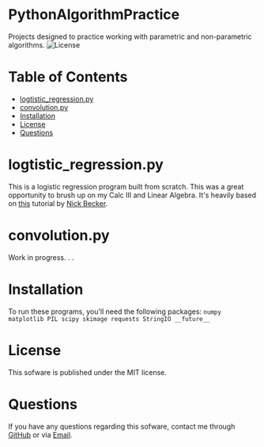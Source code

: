 # PythonAlgorithmPractice
Projects designed to practice working with parametric and non-parametric algorithms.
![License](https://img.shields.io/badge/license-MIT-lightgrey.svg)

# Table of Contents
* [logtistic_regression.py](#logtistic_regressionpy)
* [convolution.py](#convolutionpy)
* [Installation](#Installation)
* [License](#License)
* [Questions](#Questions)

# logtistic_regression.py
This is a logistic regression program built from scratch. This was a great opportunity to brush up on my Calc III and Linear Algebra. It's heavily based on [this](https://beckernick.github.io/logistic-regression-from-scratch/) tutorial by [Nick Becker](https://github.com/beckernick).

# convolution.py
Work in progress. . .

# Installation
To run these programs, you'll need the following packages: `numpy matplotlib PIL scipy skimage requests StringIO __future__`

# License
This sofware is published under the MIT license.

# Questions

If you have any questions regarding this sofware, contact me through 
[GitHub](https://github.com/jishllg) or via [Email](mailto:jishllg@gmail.com).
